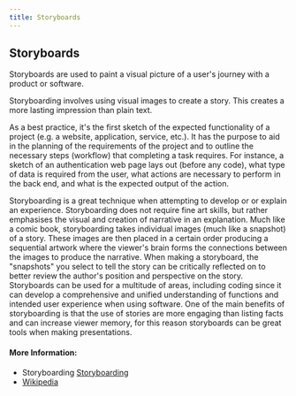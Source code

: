 ```yaml
---
title: Storyboards
---
```

## Storyboards

Storyboards are used to paint a visual picture of a user's journey with a product or software. 

Storyboarding involves using visual images to create a story. This creates a more lasting impression than plain text. 

As a best practice, it's the first sketch of the expected functionality of a project (e.g. a website, application, service, etc.). It has the purpose to aid in the planning of the requirements of the project and to outline the necessary steps (workflow) that completing a task requires. For instance, a sketch of an authentication web page lays out (before any code), what type of data is required from the user, what actions are necessary to perform in the back end, and what is the expected output of the action.

Storyboarding is a great technique when attempting to develop or or explain an experience. Storyboarding does not require fine art skills, but rather emphasises the visual and creation of narrative in an explanation. Much like a comic book, storyboarding takes individual images (much like a snapshot) of a story. These images are then placed in a certain order producing a sequential artwork where the viewer's brain forms the connections between the images to produce the narrative. When making a storyboard, the "snapshots" you select to tell the story can be critically reflected on to better review the author's position and perspective on the story. Storyboards can be used for a multitude of areas, including coding since it can develop a comprehensive and unified understanding of functions and intended user experience when using software. One of the main benefits of storyboarding is that the use of stories are more engaging than listing facts and can increase viewer memory, for this reason storyboards can be great tools when making presentations. 

#### More Information:

* Storyboarding <a href='https://uxplanet.org/storyboarding-in-ux-design-b9d2e18e5fab?gi=84d3b1dc4704'>Storyboarding</a>
* [Wikipedia](https://en.wikipedia.org/wiki/Storyboard)
